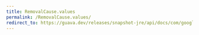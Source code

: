 ```yaml
---
title: RemovalCause.values
permalink: /RemovalCause.values/
redirect_to: https://guava.dev/releases/snapshot-jre/api/docs/com/google/common/cache/RemovalCause.html#values--
---
```


